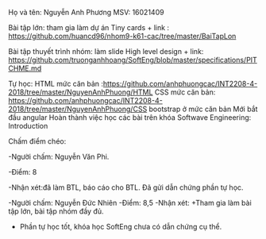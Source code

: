 Họ và tên: Nguyễn Anh Phương 
MSV: 16021409

Bài tập lớn: tham gia làm dự án Tiny cards + link : https://github.com/huancd96/nhom9-k61-cac/tree/master/BaiTapLon

Bài tập thuyết trình nhóm: làm slide High level design + link:  https://github.com/truonganhhoang/SoftEng/blob/master/specifications/PITCHME.md

Tự học: HTML mức căn bản :https://github.com/anhphuongcac/INT2208-4-2018/tree/master/NguyenAnhPhuong/HTML
 CSS mức căn bản: https://github.com/anhphuongcac/INT2208-4-2018/tree/master/NguyenAnhPhuong/CSS 
 bootstrap  ở mức căn bản
 Mới bắt đầu angular
 Hoàn thành việc học các bài trên khóa Softwave Engineering: Introduction
 
 Chấm điểm chéo:
 
-Người chấm: Nguyễn Văn Phi.

-Điểm: 8

-Nhận xét:đã làm BTL, báo cáo cho BTL. Đã gửi dẫn chứng phần tự học.

-Người chấm: Nguyễn Đức Nhiên
-Điểm: 8,5
-Nhận xét:
+Tham gia làm bài tập lớn, bài tập nhóm đầy đủ.
+ Phần tự học tốt, khóa học SoftEng chưa có dẫn chứng cụ thể.
